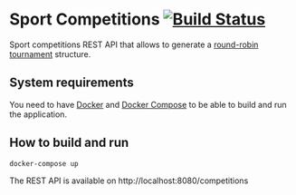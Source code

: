 Sport Competitions [![Build Status](https://travis-ci.com/shpotainna/sport.svg?branch=master)](https://travis-ci.com/shpotainna/sport)
=================

Sport competitions REST API that allows to generate a
[round-robin tournament](https://en.wikipedia.org/wiki/Round-robin_tournament#Circle_of_death) 
structure.

## System requirements 

You need to have [Docker](https://www.docker.com)
and [Docker Compose](https://docs.docker.com/compose/)
to be able to build and run the application.

## How to build and run

```
docker-compose up
```

The REST API is available on 
http://localhost:8080/competitions
